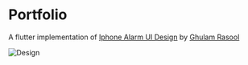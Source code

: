 # Portfolio
A flutter implementation of [Iphone Alarm UI Design](https://dribbble.com/shots/17158885-Iphone-Alarm-UI-Design) by [Ghulam Rasool](https://dribbble.com/ghulaam-rasool)

![Design](https://cdn.dribbble.com/users/1615584/screenshots/17158885/media/59533f624555ee2f13bacb71e890b6e7.jpg)

